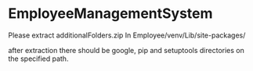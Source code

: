 # EmployeeManagementSystem
Please extract additionalFolders.zip In Employee/venv/Lib/site-packages/

after extraction there should be google, pip and setuptools directories on the specified path.
